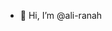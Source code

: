 - 👋 Hi, I’m @ali-ranah

<!---
ali-ranah/ali-ranah is a ✨ special ✨ repository because its `README.md` (this file) appears on your GitHub profile.
You can click the Preview link to take a look at your changes.
--->
